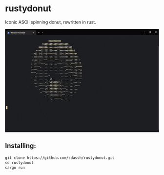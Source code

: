 # rustydonut
Iconic ASCII spinning donut, rewritten in rust.
<p align="center">
  <img width="600" height="338" src="https://github.com/sdassh/rustydonut/blob/main/donut.gif">
</p>

## Installing:

```
git clone https://github.com/sdassh/rustydonut.git
cd rustydonut
cargo run
```
